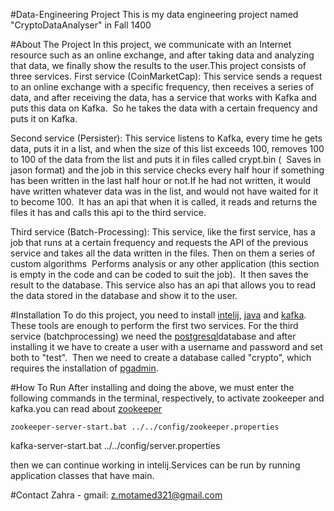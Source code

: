 #Data-Engineering Project
This is my data engineering project named "CryptoDataAnalyser" in Fall 1400

#About The Project
In this project, we communicate with an Internet resource such as an online exchange, and after taking data and analyzing that data, we finally show the results to the user.This project consists of three services.
First service (CoinMarketCap): This service sends a request to an online exchange with a specific frequency, then receives a series of data, and after receiving the data, has a service that works with Kafka and puts this data on Kafka.  So he takes the data with a certain frequency and puts it on Kafka. 

Second service (Persister): This service listens to Kafka, every time he gets data, puts it in a list, and when the size of this list exceeds 100, removes 100 to 100 of the data from the list and puts it in files called crypt.bin (  Saves in jason format) and the job in this service checks every half hour if something has been written in the last half hour or not.If he had not written, it would have written whatever data was in the list, and would not have waited for it to become 100.  It has an api that when it is called, it reads and returns the files it has and calls this api to the third service. 

Third service (Batch-Processing): This service, like the first service, has a job that runs at a certain frequency and requests the API of the previous service and takes all the data written in the files. Then on them a series of custom algorithms  Performs analysis or any other application (this section is empty in the code and can be coded to suit the job).  It then saves the result to the database. This service also has an api that allows you to read the data stored in the database and show it to the user.


#Installation
To do this project, you need to install [intelij](https://www.jetbrains.com/idea/download/#section=windows), [java](https://www.oracle.com/java/technologies/downloads/) and [kafka](https://kafka.apache.org/downloads). These tools are enough to perform the first two services. For the third service (batchprocessing) we need the [postgresql](https://www.postgresql.org/download/)database and after installing it we have to create a user with a username and password and set both to "test".  Then we need to create a database called "crypto", which requires the installation of [pgadmin](https://www.pgadmin.org/download/).

#How To Run
After installing and doing the above, we must enter the following commands in the terminal, respectively, to activate zookeeper and kafka.you can read about [zookeeper](https://zookeeper.apache.org/doc/current/index.html)

```
zookeeper-server-start.bat ../../config/zookeeper.properties 

```
kafka-server-start.bat ../../config/server.properties

then we can continue working in intelij.Services can be run by running application classes that have main.

#Contact
Zahra - gmail: z.motamed321@gmail.com
